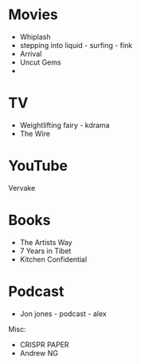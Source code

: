 # Movies

* Whiplash
* stepping into liquid - surfing - fink
* Arrival
* Uncut Gems
* 

# TV

* Weightlifting fairy - kdrama
* The Wire

# YouTube

Vervake

# Books

* The Artists Way
* 7 Years in Tibet
* Kitchen Confidential

# Podcast

* Jon jones - podcast - alex

Misc:

* CRISPR PAPER
* Andrew NG